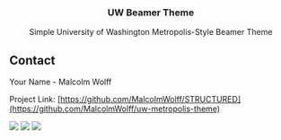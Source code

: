 <a name="readme-top"></a>


<h3 align="center">UW Beamer Theme</h3>

  <p align="center">
    Simple University of Washington Metropolis-Style Beamer Theme
  </p>
</div>



<!-- CONTACT -->
## Contact

Your Name - Malcolm Wolff

Project Link: [https://github.com/MalcolmWolff/STRUCTURED](https://github.com/MalcolmWolff/uw-metropolis-theme)


![](https://github.com/MalcolmWolff/uw-beamer-theme/examples/uw-beamer-title.png?raw=true)
![](https://github.com/MalcolmWolff/uw-beamer-theme/examples/uw-beamer-section.png?raw=true)
![](https://github.com/MalcolmWolff/uw-beamer-theme/examples/uw-beamer-slide.png?raw=true)

